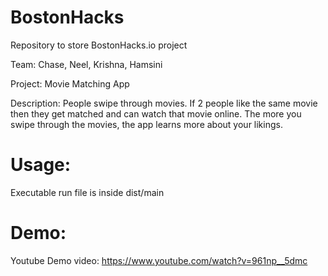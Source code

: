 # BostonHacks
Repository to store BostonHacks.io project

Team: Chase, Neel, Krishna, Hamsini

Project: Movie Matching App

Description: People swipe through movies. If 2 people like the same movie then they get matched and can watch that movie online. The more you swipe through the movies, the app learns more about your likings.

# Usage:
Executable run file is inside dist/main

# Demo: 
Youtube Demo video: https://www.youtube.com/watch?v=961np__5dmc

